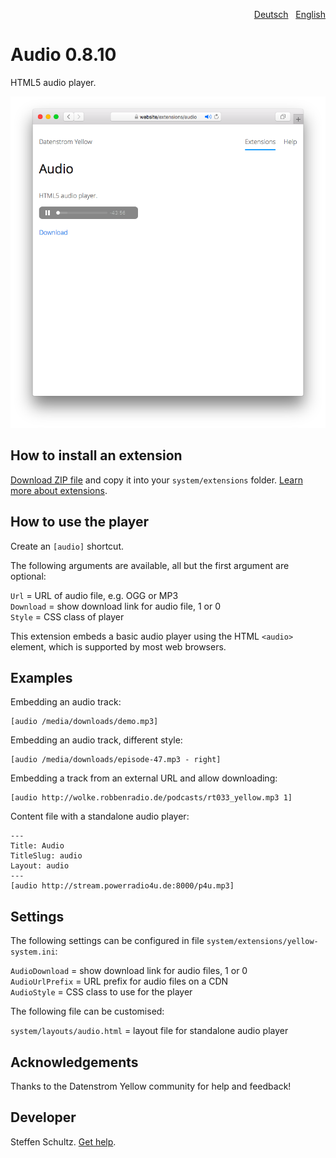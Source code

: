 <p align="right"><a href="README-de.md">Deutsch</a> &nbsp; <a href="README.md">English</a></p>

# Audio 0.8.10

HTML5 audio player.

<p align="center"><img src="audio-screenshot.png?raw=true" alt="Screenshot"></p>

## How to install an extension

[Download ZIP file](https://github.com/datenstrom/yellow-extensions/raw/main/downloads/audio.zip) and copy it into your `system/extensions` folder. [Learn more about extensions](https://github.com/annaesvensson/yellow-update).

## How to use the player

Create an `[audio]` shortcut.
 
The following arguments are available, all but the first argument are optional:

`Url` = URL of audio file, e.g. OGG or MP3  
`Download` = show download link for audio file, 1 or 0  
`Style` = CSS class of player 

This extension embeds a basic audio player using the HTML `<audio>` element, which is supported by most web browsers. 

## Examples

Embedding an audio track:

    [audio /media/downloads/demo.mp3]

Embedding an audio track, different style:

    [audio /media/downloads/episode-47.mp3 - right]

Embedding a track from an external URL and allow downloading:

    [audio http://wolke.robbenradio.de/podcasts/rt033_yellow.mp3 1]

Content file with a standalone audio player:

```
---
Title: Audio
TitleSlug: audio
Layout: audio
---
[audio http://stream.powerradio4u.de:8000/p4u.mp3]
```

## Settings

The following settings can be configured in file `system/extensions/yellow-system.ini`: 

`AudioDownload` = show download link for audio files, 1 or 0  
`AudioUrlPrefix` = URL prefix for audio files on a CDN  
`AudioStyle` = CSS class to use for the player  

The following file can be customised:

`system/layouts/audio.html` = layout file for standalone audio player  

## Acknowledgements

Thanks to the Datenstrom Yellow community for help and feedback!

## Developer

Steffen Schultz. [Get help](https://datenstrom.se/yellow/help/).
